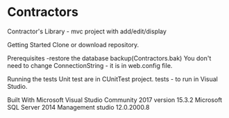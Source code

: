 # Contractors
Contractor's Library - mvc project with add/edit/display


Getting Started
Clone or download repository.

Prerequisites
-restore the database backup(Contractors.bak) You don't need to change ConnectionString - it is in web.config file.

Running the tests
Unit test are in CUnitTest project.  tests - to run in Visual Studio. 

Built With
Microsoft Visual Studio Community 2017 version 15.3.2 Microsoft SQL Server 2014 Management studio 12.0.2000.8

